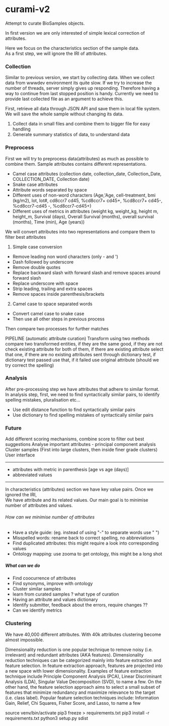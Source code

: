 curami-v2
=========
Attempt to curate BioSamples objects.

In first version we are only interested of simple lexical correction of attributes. 

Here we focus on the characteristics section of the sample data.  
As a first step, we will ignore the IRI of attributes.  

### Collection
Similar to previous version, we start by collecting data. When we collect data from wwwdev environment its quite slow. 
If we try to increase the number of threads, server simply gives up responding. 
Therefore having a way to continue from last stopped position is handy. 
Currently we need to provide last collected file as an argument to achieve this.

First, retrieve all data through JSON API and save them in local file system.  
We will save the whole sample without changing its data.  

1. Collect data in small files and combine them to bigger file for easy handling  
2. Generate summary statistics of data, to understand data  

### Preprocess
First we will try to preprocess data(attributes) as much as possible to combine them.
Sample attributes contains different representations.
* Camel case attributes (collection date, collection_date, Collection_Date, COLLECTION_DATE, Collection date)
* Snake case attributes
* Attribute words separated by space
* Different uses of non-word characters (Age,'Age, cell-treatment, bmi (kg/m2), lot, lot#, cd8ccr7 cd45, %cd8ccr7+ cd45+, %cd8ccr7+ cd45-, %cd8ccr7-cd45 -, %cd8ccr7-cd45+)
* Different uses of metrics in attributes (weight kg, weight_kg, height m, height_m, Survival (days), Overall Survival (months), overall survival (months), Time (min), Age (years))

We will convert attributes into two representations and compare them to filter best attributes
1. Simple case conversion
* Remove leading non word characters (only - and ')
* Dash followed by underscore
* Remove double quotes
* Replace backward slash with forward slash and remove spaces around forward slash
* Replace underscore with space
* Strip leading, trailing and extra spaces
* Remove spaces inside parenthesis/brackets

2. Camel case to space separated words
* Convert camel case to snake case
* Then use all other steps in previous process

Then compare two processes for further matches

PIPELINE (automatic attribute curation)
Transform using two methods
compare two transformed entities, 
    if they are the same good, 
    if they are not check existing attribute for both of them, 
        if there are existing attribute select that one, 
        if there are no existing attributes sent through dictionary test,
            if dictionary test passed use that,
            if it failed use original attribute (should we try correct the spelling)


### Analysis
After pre-processing step we have attributes that adhere to similar format. 
In analysis step, first, we need to find syntactically similar pairs, to identify spelling mistakes, pluralisation etc...
* Use edit distance function to find syntactically similar pairs
* Use dictionary to find spelling mistakes of syntactically similar pairs




### Future

Add different scoring mechanisms, combine score to filter out best suggestions
Analyse important attributes - principal component analysis
Cluster samples (First into large clusters, then inside finer grade clusters)
User interface

 




-------------------------------------------------------------------------------
* attributes with metric in parenthesis [age vs age (days)]
* abbreviated values 


--------------------------------------------------------------------------------
In characteristics (attributes) section we have key value pairs. Once we ignored the IRI,  
We have attribute and its related values. Our main goal is to minimise number of attributes and values.  

###### How can we minimise number of attributes
* Have a style guide: (eg. instead of using "-" to separate words use " ")
* Misspelled words: rename back to correct spelling, no abbreviations
* Find duplicated attributes: this might require a look into corresponding values
* Ontology mapping: use zooma to get ontology, this might be a long shot


##### What can we do
* Find coocurrence of attributes
* Find synonyms, improve with ontology
* Cluster similar samples
* learn from curated samples ? what type of curation 
* Having an attribute and values dictionary
* Identify submitter, feedback about the errors, require changes ??
* Can we identify metrics


### Clustering
We have 40,000 different attributes. With 40k attributes clustering become almost impossible.

Dimensionality reduction is one popular technique to remove noisy (i.e. irrelevant) and
redundant attributes (AKA features). Dimensionality reduction techniques can be categorized mainly into feature extraction and feature selection. In feature extraction approach,
features are projected into a new space with lower dimensionality. Examples of feature
extraction technique include Principle Component Analysis (PCA), Linear Discriminant
Analysis (LDA), Singular Value Decomposition (SVD), to name a few. On the other hand,
the feature selection approach aims to select a small subset of features that minimize redundancy and maximize relevance to the target (i.e. class label). Popular feature selection
techniques include: Information Gain, Relief, Chi Squares, Fisher Score, and Lasso, to name
a few





source venv/bin/activate
pip3 freeze > requirements.txt
pip3 install -r requirements.txt
python3 setup.py sdist